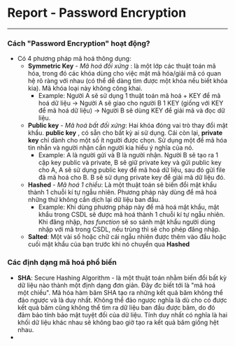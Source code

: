 # Report - Password Encryption
---
### Cách "Password Encryption" hoạt động?
  - Có 4 phương pháp mã hoá thông dụng:
    - **Symmetric Key** - *Mã hoá đối xứng* : là một lớp các thuật toán mã hóa, trong đó các khóa dùng cho việc mật mã hóa/giải mã có quan hệ rõ ràng với nhau (có thể dễ dàng tìm được một khóa nếu biết khóa kia). Mã khóa loại này không công khai.
      - Example: Người A sẽ sử dụng 1 thuật toán mã hoá + KEY để mã hoá dữ liệu -> Người A sẽ giao cho người B 1 KEY (giống với KEY để mã hoá dữ liệu) -> Người B sẽ dùng KEY để giải mã và đọc dữ liệu.
    - **Public key** - *Mã hoá bất đối xứng*: Hai khóa đóng vai trò thay đổi mật khẩu. **public key** , có sẵn cho bất kỳ ai sử dụng. Cái còn lại, **private key** chỉ dành cho một số ít người được chọn. Sử dụng một để mã hóa tin nhắn và người nhận cần người kia hiểu ý nghĩa của nó.
      - Example: A là người gửi và B là người nhận. Người B sẽ tạo ra 1 cặp key public và private, B sẽ giữ private key và gửi public key cho A, A sẽ sử dụng public key để mã hoá dữ liệu, sau đó gửi file đã mã hoá cho B. B sẽ sử dụng private key để giải mã dữ liệu đó.
    - **Hashed** - *Mã hoá 1 chiều*: Là một thuật toán sẽ biến đổi mật khẩu thành 1 chuỗi kí tự ngẫu nhiên. Phương pháp này dùng để mã hoá những thứ không cần dịch lại dữ liệu ban đầu. 
      - Example: Khi dùng phương pháp này để mã hoá mật khẩu, mật khẩu trong CSDL sẽ được mã hoá thành 1 chuỗi kí tự ngẫu nhiên. Khi đăng nhập, *has function* sẽ so sánh mật khẩu người dùng nhập với mã trong CSDL, nếu trùng thì sẽ cho phép đăng nhập.
    - **Salted**: Một vài số hoặc chữ cái ngẫu nhiên được thêm vào đầu hoặc cuối mật khẩu của bạn trước khi nó chuyển qua **Hashed**
### Các định dạng mã hoá phổ biến
  - **SHA**: Secure Hashing Algorithm - là một thuật toán nhằm biến đổi bất kỳ dữ liệu nào thành một định dạng đơn giản. Đây đc biết tới là "mã hoá một chiều". Mã hóa hàm băm SHA tạo ra những kết quả băm không thể đảo ngược và là duy nhất. Không thể đảo ngược nghĩa là dù cho có được kết quả băm cũng không thể tìm ra dữ liệu ban đầu được băm, do đó đảm bảo tính bảo mật tuyệt đối của dữ liệu. Tính duy nhất có nghĩa là hai khối dữ liệu khác nhau sẽ không bao giờ tạo ra kết quả băm giống hệt nhau.
  -  
      
